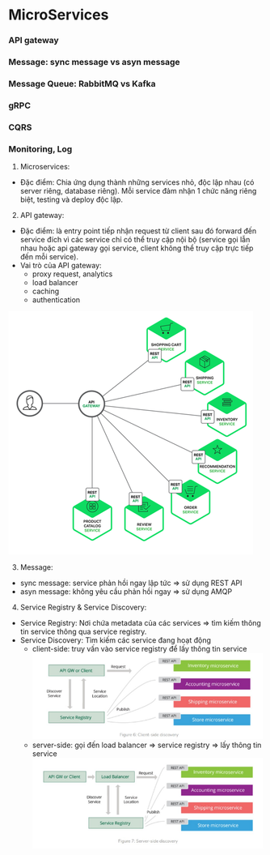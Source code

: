 # MicroServices

### API gateway
### Message: sync message vs asyn message
### Message Queue: RabbitMQ vs Kafka
### gRPC
### CQRS
### Monitoring, Log

1. Microservices:
  + Đặc điểm: Chia ứng dụng thành những services nhỏ, độc lập nhau (có server riêng, database riêng). Mỗi service đảm nhận 1 chức năng riêng biệt, testing và deploy độc lập.

2. API gateway:
  + Đặc điểm: là entry point tiếp nhận request từ client sau đó forward đến service đích vì các service chỉ có thể truy cập nội bộ (service gọi lẫn nhau hoặc api gateway gọi service, client không thể truy cập trực tiếp đến mỗi service).
  + Vai trò của API gateway:
    - proxy request, analytics
    - load balancer
    - caching
    - authentication

  ![pic_1](https://github.com/nhatlamitus99/LearningGolang/blob/main/image/Screenshot_2020-11-04%20API%20Gateway%20l%C3%A0%20g%C3%AC%20T%E1%BA%A1i%20sao%20m%E1%BB%99t%20h%E1%BB%87%20th%E1%BB%91ng%20microservices%20l%E1%BA%A1i%20c%E1%BA%A7n%20API%20Gateway%20.png)

3. Message: 
  + sync message: service phản hồi ngay lập tức => sử dụng REST API
  + asyn message: không yêu cầu phản hồi ngay => sử dụng AMQP
  
4. Service Registry & Service Discovery:
  + Service Registry: Nơi chứa metadata của các services => tìm kiếm thông tin service thông qua service registry.
  + Service Discovery: Tìm kiếm các service đang hoạt động
    - client-side: truy vấn vào service registry để lấy thông tin service
    ![pic_2](https://github.com/nhatlamitus99/LearningGolang/blob/main/image/Screenshot_2020-11-04%20%5BMicroservice%5D%20C%C3%A1c%20kh%C3%A1i%20ni%E1%BB%87m%20ch%C3%ADnh%20trong%20microservice.png)
    - server-side: gọi đến load balancer => service registry => lấy thông tin service
    ![pic_3](https://github.com/nhatlamitus99/LearningGolang/blob/main/image/Screenshot_2020-11-04%20%5BMicroservice%5D%20C%C3%A1c%20kh%C3%A1i%20ni%E1%BB%87m%20ch%C3%ADnh%20trong%20microservice(1).png)
